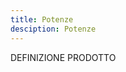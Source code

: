 ```yaml
---
title: Potenze
desciption: Potenze
---
```


<v-card>
  <v-tabs>
    <v-tab to="a~potenze/aa1~definizione">
      DEFINIZIONE
    </v-tab>
    <v-tab to="a~potenze/aa2~prodotto">
      PRODOTTO
    </v-tab>
    <!-- <v-tab to="a~potenze/aa">
      QUOZIENTE
    </v-tab>
    <v-tab to="a~potenze/aa">
      POTENZA DI UNA POTENZA
    </v-tab>
    <v-tab to="a~potenze/aa">
      POTENZA DI UN PRODOTTO
    </v-tab> -->
  </v-tabs>
  <v-card-text>
    <nuxt-child></nuxt-child>
  </v-card-text>
</v-card>